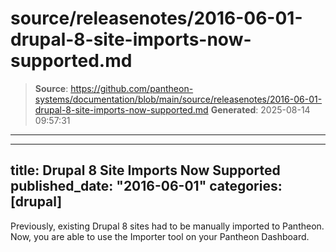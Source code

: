 # source/releasenotes/2016-06-01-drupal-8-site-imports-now-supported.md

> **Source**: https://github.com/pantheon-systems/documentation/blob/main/source/releasenotes/2016-06-01-drupal-8-site-imports-now-supported.md
> **Generated**: 2025-08-14 09:57:31

---

---
title: Drupal 8 Site Imports Now Supported
published_date: "2016-06-01"
categories: [drupal]
---
Previously, existing Drupal 8 sites had to be manually imported to Pantheon. Now, you are able to use the Importer tool on your Pantheon Dashboard.
